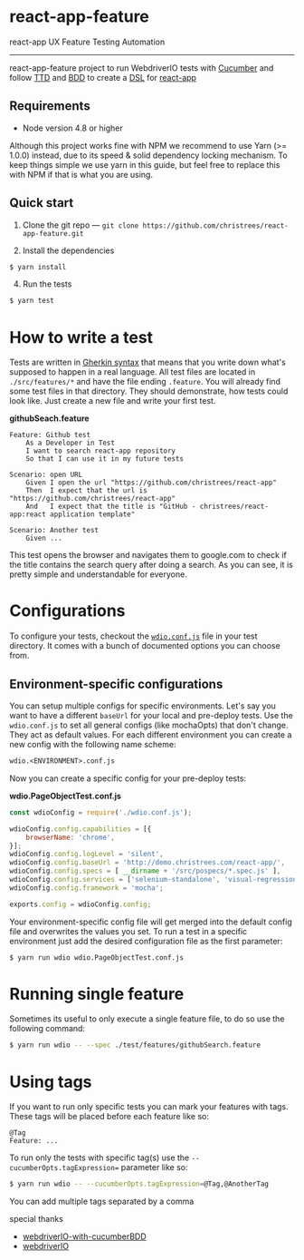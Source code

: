 # react-app-feature
react-app UX Feature Testing Automation

***

react-app-feature project to run WebdriverIO tests with [Cucumber](https://cucumber.io/) and follow [TTD](https://en.wikipedia.org/wiki/Test-driven_development) and [BDD](http://en.wikipedia.org/wiki/Behavior-driven_development) to create a [DSL](https://en.wikipedia.org/wiki/Domain-specific_language) for [react-app](http://demo.christrees.com/react-app/)

## Requirements

- Node version 4.8 or higher

Although this project works fine with NPM we recommend to use Yarn (>= 1.0.0) instead,  due to its speed & solid dependency locking mechanism. To keep things simple we use yarn in this guide, but feel free to replace this with NPM if that is what you are using.

## Quick start

1. Clone the git repo — `git clone https://github.com/christrees/react-app-feature.git`

2. Install the dependencies 

```sh
$ yarn install
```

4. Run the tests

```sh
$ yarn test
```


# How to write a test

Tests are written in [Gherkin syntax](https://cucumber.io/docs/reference)
that means that you write down what's supposed to happen in a real language. All test files are located in
`./src/features/*` and have the file ending `.feature`. You will already find some test files in that
directory. They should demonstrate, how tests could look like. Just create a new file and write your first
test.

__githubSeach.feature__
```gherkin
Feature: Github test
    As a Developer in Test
    I want to search react-app repository
    So that I can use it in my future tests

Scenario: open URL
    Given I open the url "https://github.com/christrees/react-app"
    Then  I expect that the url is "https://github.com/christrees/react-app"
    And   I expect that the title is "GitHub - christrees/react-app:react application template"

Scenario: Another test
    Given ...

```

This test opens the browser and navigates them to google.com to check if the title contains the search
query after doing a search. As you can see, it is pretty simple and understandable for everyone.

# Configurations

To configure your tests, checkout the [`wdio.conf.js`](https://github.com/webdriverio/cucumber-boilerplate/blob/master/wdio.conf.js) file in your test directory. It comes with a bunch of documented options you can choose from.

## Environment-specific configurations

You can setup multiple configs for specific environments. Let's say you want to have a different `baseUrl` for
your local and pre-deploy tests. Use the `wdio.conf.js` to set all general configs (like mochaOpts) that don't change.
They act as default values. For each different environment you can create a new config with the following name
scheme:

```txt
wdio.<ENVIRONMENT>.conf.js
```

Now you can create a specific config for your pre-deploy tests:

__wdio.PageObjectTest.conf.js__
```js
const wdioConfig = require('./wdio.conf.js');

wdioConfig.config.capabilities = [{
    browserName: 'chrome',
}];
wdioConfig.config.logLevel = 'silent',
wdioConfig.config.baseUrl = 'http://demo.christrees.com/react-app/',
wdioConfig.config.specs = [ __dirname + '/src/pospecs/*.spec.js' ],
wdioConfig.config.services = ['selenium-standalone', 'visual-regression'];
wdioConfig.config.framework = 'mocha';

exports.config = wdioConfig.config;
```

Your environment-specific config file will get merged into the default config file and overwrites the values you set.
To run a test in a specific environment just add the desired configuration file as the first parameter:

```sh
$ yarn run wdio wdio.PageObjectTest.conf.js
```

# Running single feature
Sometimes its useful to only execute a single feature file, to do so use the following command:

```sh
$ yarn run wdio -- --spec ./test/features/githubSearch.feature
```


# Using tags

If you want to run only specific tests you can mark your features with tags. These tags will be placed before each feature like so:

```gherkin
@Tag
Feature: ...
```

To run only the tests with specific tag(s) use the `--cucumberOpts.tagExpression=` parameter like so:

```sh
$ yarn run wdio -- --cucumberOpts.tagExpression=@Tag,@AnotherTag
```

You can add multiple tags separated by a comma

special thanks
- [webdriverIO-with-cucumberBDD](https://github.com/amiya-pattnaik/webdriverIO-with-cucumberBDD)
- [webdriverIO](https://webdriver.io/)

